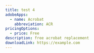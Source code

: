 ```yaml
---
title: test 4
adobeApps:
  - name: Acrobat
    abbreviation: ACR
pricingOptions:
  - price: Free
description: free acrobat replacement
downloadLink: https://example.com
---
```

